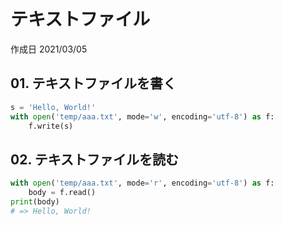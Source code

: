 # テキストファイル

作成日 2021/03/05

## 01. テキストファイルを書く

```python
s = 'Hello, World!'
with open('temp/aaa.txt', mode='w', encoding='utf-8') as f:
    f.write(s)
```

## 02. テキストファイルを読む

```python
with open('temp/aaa.txt', mode='r', encoding='utf-8') as f:
    body = f.read()
print(body)
# => Hello, World!
```
